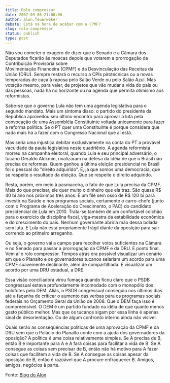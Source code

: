 ```yaml
---
title: Rolo compressor
date: 2007-09-06 21:00:00
author: alon.feuerweker
debate: Está na hora de acabar com a CPMF?
slug: rolo-compressor
status: publish 
type: post
---
```


  
Não vou cometer o exagero de dizer que o Senado e a Câmara dos Deputados ficarão às moscas depois que votarem a prorrogação da Contribuição Provisória sobre  
Movimentação Financeira (CPMF) e da Desvinculação das Receitas da União (DRU). Sempre restará o recurso a CPIs pirotécnicas ou a novas temporadas de caça à raposa pelo Salão Verde ou pelo Salão Azul. Mas votação mesmo, para valer, de projetos que vão mudar a vida do país ou das pessoas, nada há no horizonte ou na agenda que permita otimismo aos reformistas.  
  
Sabe-se que o governo Lula não tem uma agenda legislativa para o segundo mandato. Mais um sintoma disso: o partido do presidente da República aproveitou seu último encontro para aprovar a luta pela convocação de uma Assembléia Constituinte voltada unicamente para fazer a reforma política. Se o PT quer uma Constituinte é porque considera que nada mais há a fazer com o Congresso Nacional que aí está.   
  
Mas seria uma injustiça debitar exclusivamente na conta do PT a provável vacuidade da pauta legislativa neste quadriênio. A agenda reformista morreu na campanha eleitoral, quando Lula e seu principal adversário, o tucano Geraldo Alckmin, rivalizaram na defesa da idéia de que o Brasil não precisa de reformas. Quem ganhou a última eleição presidencial no Brasil foi o pessoal do "direito adquirido". E, já que somos uma democracia, que se respeite o resultado da eleição. Que se respeite o direito adquirido.  
  
Resta, porém, em meio à pasmaceira, o fato de que Lula precisa da CPMF. Mais do que precisar, ele quer muito o dinheiro que ela traz. São quase R$ 40 bi ano nos próximos três anos. É um filé sem osso de R$ 120 bi para investir na Saúde e nos programas sociais, certamente o carro-chefe (junto com o Programa de Aceleração do Crescimento, o PAC) do candidato presidencial de Lula em 2010. Trata-se também de um confortável colchão para o exercício da disciplina fiscal, viga-mestra da estabilidade econômica e do crescimento do país. Nenhum governante abriria mão dessa bolada sem luta. E Lula não está propriamente frágil diante da oposição para sair correndo ao primeiro arreganho.  
  
Ou seja, o governo vai a campo para recolher votos suficientes na Câmara e no Senado para passar a prorrogação da CPMF e da DRU. E ponto final. Vem aí o rolo compressor. Tempos atrás era possível visualizar um cenário em que o Planalto e os governadores tucanos selariam um acordo para uma CPMF suavemente declinante, além de compartilhada. E visualizar um acordo por uma DRU estadual, a DRE.   
  
Essa visão conciliadora virou fumaça quando ficou claro que o PSDB congressual estava profundamente incomodado com o monopólio dos holofotes pelo DEM. Aliás, o PSDB congressual conseguiu nos últimos dias até a façanha de criticar o aumento das verbas para os programas sociais federais no Orçamento Geral da União de 2008. Que o DEM faça isso é compreensível. O DEM é um partido fundado na idéia de que quanto menos gasto público melhor. Mas que os tucanos sigam por essa linha é apenas sinal de desorientação. Ou de algum confronto interno ainda não visível.  
  
Quais serão as conseqüências políticas de uma aprovação da CPMF e da DRU sem que o Palácio do Planalto conte com a ajuda dos governadores da oposição? A política é uma coisa relativamente simples. Se A precisa de B, então B é importante para A e A fará coisas para facilitar a vida de B. Se A consegue as coisas sem precisar de B, então não há motivo para A fazer coisas que facilitem a vida de B. Se A consegue as coisas apesar da oposição de B, então é razoável que A procure enfraquecer B. Amigos, amigos, negócios à parte.  
  
Fonte: [Blog do Alon](http://blogdoalon.blogspot.com/)
